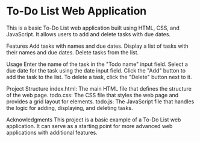 # To-Do List Web Application
This is a basic To-Do List web application built using HTML, CSS, and JavaScript. It allows users to add and delete tasks with due dates.

Features
Add tasks with names and due dates.
Display a list of tasks with their names and due dates.
Delete tasks from the list.

Usage
Enter the name of the task in the "Todo name" input field.
Select a due date for the task using the date input field.
Click the "Add" button to add the task to the list.
To delete a task, click the "Delete" button next to it.

Project Structure
index.html: The main HTML file that defines the structure of the web page.
todo.css: The CSS file that styles the web page and provides a grid layout for elements.
todo.js: The JavaScript file that handles the logic for adding, displaying, and deleting tasks.

Acknowledgments
This project is a basic example of a To-Do List web application.
It can serve as a starting point for more advanced web applications with additional features.
